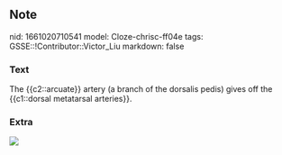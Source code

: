 ## Note
nid: 1661020710541
model: Cloze-chrisc-ff04e
tags: GSSE::!Contributor::Victor_Liu
markdown: false

### Text
The {{c2::arcuate}} artery (a branch of the dorsalis pedis) gives off the {{c1::dorsal metatarsal arteries}}.

### Extra
<img src="paste-88efa672fb390355a8d7708b7c07b61d5132d9a0.jpg">
